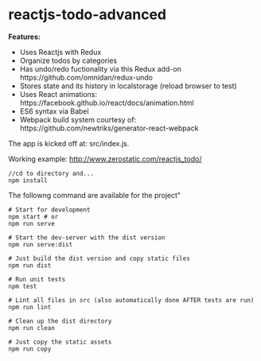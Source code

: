 # reactjs-todo-advanced

<b>Features:</b>
<ul><li>Uses Reactjs with Redux
</li><li>Organize todos by categories
</li><li>Has undo/redo fuctionality via this Redux add-on https://github.com/omnidan/redux-undo
</li><li>Stores state and its history in localstorage (reload browser to test)
</li><li>Uses React animations: https://facebook.github.io/react/docs/animation.html
</li><li>ES6 syntax via Babel
</li><li>Webpack build system courtesy of: https://github.com/newtriks/generator-react-webpack
</ul>
The app is kicked off at: src/index.js.

Working example: http://www.zerostatic.com/reactjs_todo/

```
//cd to directory and...
npm install
```
The followng command are available for the project"
```
# Start for development
npm start # or
npm run serve

# Start the dev-server with the dist version
npm run serve:dist

# Just build the dist version and copy static files
npm run dist

# Run unit tests
npm test

# Lint all files in src (also automatically done AFTER tests are run)
npm run lint

# Clean up the dist directory
npm run clean

# Just copy the static assets
npm run copy
```
